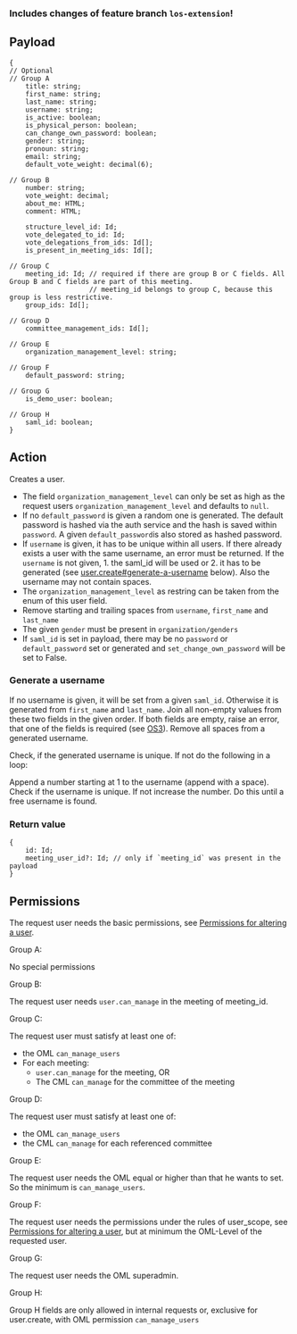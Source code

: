 ### Includes changes of feature branch `los-extension`!

## Payload
```
{
// Optional
// Group A
    title: string;
    first_name: string;
    last_name: string;
    username: string;
    is_active: boolean;
    is_physical_person: boolean;
    can_change_own_password: boolean;
    gender: string;
    pronoun: string;
    email: string;
    default_vote_weight: decimal(6);

// Group B
    number: string;
    vote_weight: decimal;
    about_me: HTML;
    comment: HTML;

    structure_level_id: Id;
    vote_delegated_to_id: Id;
    vote_delegations_from_ids: Id[];
    is_present_in_meeting_ids: Id[];

// Group C
    meeting_id: Id; // required if there are group B or C fields. All Group B and C fields are part of this meeting.
                    // meeting_id belongs to group C, because this group is less restrictive.
    group_ids: Id[];

// Group D
    committee_management_ids: Id[];

// Group E
    organization_management_level: string;

// Group F
    default_password: string;

// Group G
    is_demo_user: boolean;

// Group H
    saml_id: boolean;
}
```

## Action
Creates a user. 
* The field `organization_management_level` can only be set as high as the request users `organization_management_level` and defaults to `null`.
* If no `default_password` is given a random one is generated. The default password is hashed via the auth service and the hash is saved within `password`. A given `default_password`is also stored as hashed password.
* If `username` is given, it has to be unique within all users. If there already exists a user with the same username, an error must be returned. If the `username` is not given, 1. the saml_id will be used or 2. it has to be generated (see [user.create#generate-a-username](user.create.md#generate-a-username) below). Also the username may not contain spaces.
* The `organization_management_level` as restring can be taken from the enum of this user field.
* Remove starting and trailing spaces from `username`, `first_name` and `last_name`
* The given `gender` must be present in `organization/genders`
* If `saml_id` is set in payload, there may be no `password` or `default_password` set or generated and `set_change_own_password` will be set to False.

### Generate a username
If no username is given, it will be set from a given `saml_id`. Otherwise it is generated from `first_name` and `last_name`. Join all non-empty values from these two fields in the given order. If both fields are empty, raise an error, that one of the fields is required (see [OS3](https://github.com/OpenSlides/OpenSlides/blob/main/server/openslides/users/serializers.py#L90)). Remove all spaces from a generated username.

Check, if the generated username is unique. If not do the following in a loop:

Append a number starting at 1 to the username (append with a space). Check if the username is unique. If not increase the number. Do this until a free username is found.

### Return value

```
{
    id: Id;
    meeting_user_id?: Id; // only if `meeting_id` was present in the payload
}
```

## Permissions
The request user needs the basic permissions, see [Permissions for altering a user](https://github.com/OpenSlides/OpenSlides/wiki/Users#Permissions-for-altering-a-user).

Group A:

No special permissions

Group B:

The request user needs `user.can_manage` in the meeting of meeting_id.

Group C:

The request user must satisfy at least one of:
- the OML `can_manage_users`
- For each meeting:
  * `user.can_manage` for the meeting, OR
  * The CML `can_manage` for the committee of the meeting

Group D:

The request user must satisfy at least one of:
- the OML `can_manage_users`
- the CML `can_manage` for each referenced committee

Group E:

The request user needs the OML equal or higher than that he wants to set. So the minimum is `can_manage_users`.

Group F:

The request user needs the permissions under the rules of user_scope, see [Permissions for altering a user](https://github.com/OpenSlides/OpenSlides/wiki/Users#Permissions-for-altering-a-user), but at minimum the OML-Level of the requested user.

Group G:

The request user needs the OML superadmin.

Group H:

Group H fields are only allowed in internal requests or, exclusive for user.create, with OML permission `can_manage_users`
